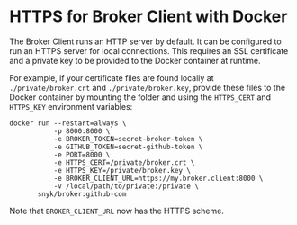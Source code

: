 # HTTPS for Broker Client with Docker

The Broker Client runs an HTTP server by default. It can be configured to run an HTTPS server for local connections. This requires an SSL certificate and a private key to be provided to the Docker container at runtime.

For example, if your certificate files are found locally at `./private/broker.crt` and `./private/broker.key`, provide these files to the Docker container by mounting the folder and using the `HTTPS_CERT` and `HTTPS_KEY` environment variables:

```
docker run --restart=always \
           -p 8000:8000 \
           -e BROKER_TOKEN=secret-broker-token \
           -e GITHUB_TOKEN=secret-github-token \
           -e PORT=8000 \
           -e HTTPS_CERT=/private/broker.crt \
           -e HTTPS_KEY=/private/broker.key \
           -e BROKER_CLIENT_URL=https://my.broker.client:8000 \
           -v /local/path/to/private:/private \
       snyk/broker:github-com
```

Note that `BROKER_CLIENT_URL` now has the HTTPS scheme.
